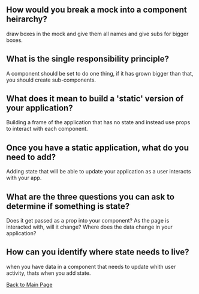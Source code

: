 ## How would you break a mock into a component heirarchy?
draw boxes in the mock and give them all names and give subs for bigger boxes.
## What is the single responsibility principle?
A component should be set to do one thing, if it has grown bigger than that, you should create sub-components.
## What does it mean to build a 'static' version of your application?
Building a frame of the application that has no state and instead use props to interact with each component.
## Once you have a static application, what do you need to add?
Adding state that will be able to update your application as a user interacts with your app.
## What are the three questions you can ask to determine if something is state?
Does it get passed as a prop into your component?
As the page is interacted with, will it change?
Where does the data change in your application?
## How can you identify where state needs to live?
when you have data in a component that needs to update whith user activity, thats when you add state.

[Back to Main Page](../README.md)